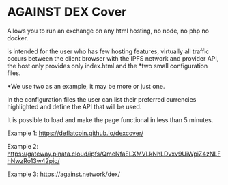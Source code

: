 
# AGAINST DEX Cover

Allows you to run an exchange on any html hosting, no node, no php no docker.

is intended for the user who has few hosting features, virtually all traffic occurs between the client browser with the IPFS network and provider API, the host only provides only index.html and the *two small configuration files.

*We use two as an example, it may be more or just one.

In the configuration files the user can list their preferred currencies highlighted and define the API that will be used.

It is possible to load and make the page functional in less than 5 minutes.

Example 1: https://deflatcoin.github.io/dexcover/

Example 2: https://gateway.pinata.cloud/ipfs/QmeNfaELXMVLkNhLDvxv9UiWpiZ4zNLFhNwzRo13w42pic/

Example 3: https://against.network/dex/



